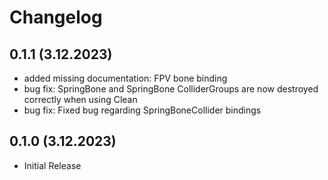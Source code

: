 # Changelog
## 0.1.1 (3.12.2023)

- added missing documentation: FPV bone binding
- bug fix: SpringBone and SpringBone ColliderGroups are now destroyed correctly when using Clean
- bug fix: Fixed bug regarding SpringBoneCollider bindings

## 0.1.0 (3.12.2023)

- Initial Release